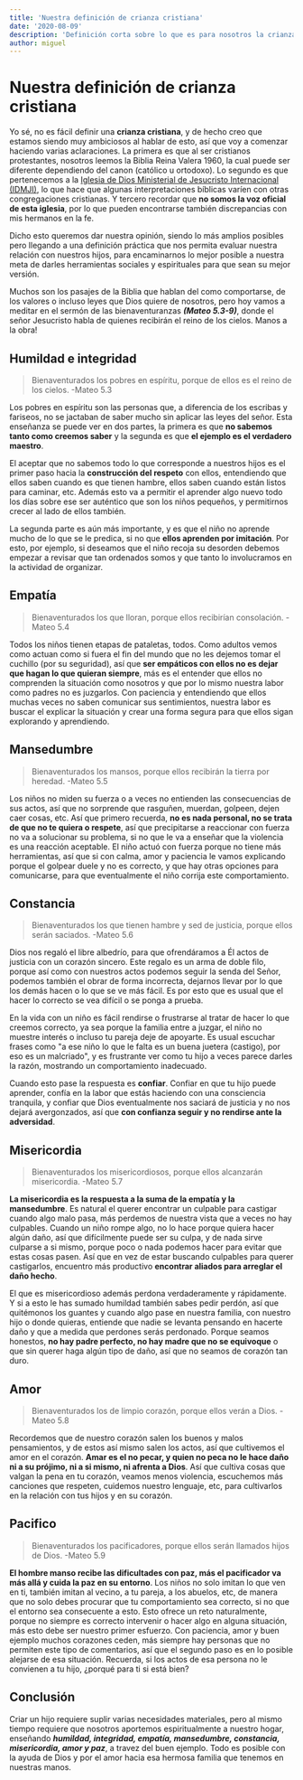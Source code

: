```yaml
---
title: 'Nuestra definición de crianza cristiana'
date: '2020-08-09'
description: 'Definición corta sobre lo que es para nosotros la crianza cristiana, basandonos en el sermon de las bienaventuranzas'
author: miguel
---
```


# Nuestra definición de crianza cristiana

Yo sé, no es fácil definir una **crianza cristiana**, y de hecho creo que estamos siendo muy ambiciosos al hablar de esto, así que voy a comenzar haciendo varias aclaraciones. La primera es que al ser cristianos protestantes, nosotros leemos la Biblia Reina Valera 1960, la cual puede ser diferente dependiendo del canon (católico u ortodoxo). Lo segundo es que pertenecemos a la [Iglesia de Dios Ministerial de Jesucristo Internacional (IDMJI)](https://idmji.org/), lo que hace que algunas interpretaciones bíblicas varíen con otras congregaciones cristianas. Y tercero recordar que **no somos la voz oficial de esta iglesia**, por lo que pueden encontrarse también discrepancias con mis hermanos en la fe.

Dicho esto queremos dar nuestra opinión, siendo lo más amplios posibles pero llegando a una definición práctica que nos permita evaluar nuestra relación con nuestros hijos, para encaminarnos lo mejor posible a nuestra meta de darles herramientas sociales y espirituales para que sean su mejor versión.

Muchos son los pasajes de la Biblia que hablan del como comportarse, de los valores o incluso leyes que Dios quiere de nosotros, pero hoy vamos a meditar en el sermón de las bienaventuranzas **_(Mateo 5.3-9)_**, donde el señor Jesucristo habla de quienes recibirán el reino de los cielos. Manos a la obra!

## Humildad e integridad

> Bienaventurados los pobres en espíritu, porque de ellos es el reino de los cielos. -Mateo 5.3

Los pobres en espíritu son las personas que, a diferencia de los escribas y fariseos, no se jactaban de saber mucho sin aplicar las leyes del señor. Esta enseñanza se puede ver en dos partes, la primera es que **no sabemos tanto como creemos saber** y la segunda es que **el ejemplo es el verdadero maestro**.

El aceptar que no sabemos todo lo que corresponde a nuestros hijos es el primer paso hacia la **construcción del respeto** con ellos, entendiendo que ellos saben cuando es que tienen hambre, ellos saben cuando están listos para caminar, etc. Además esto va a permitir el aprender algo nuevo todo los días sobre ese ser auténtico que son los niños pequeños, y permitirnos crecer al lado de ellos también.

La segunda parte es aún más importante, y es que el niño no aprende mucho de lo que se le predica, si no que **ellos aprenden por imitación**. Por esto, por ejemplo, si deseamos que el niño recoja su desorden debemos empezar a revisar que tan ordenados somos y que tanto lo involucramos en la actividad de organizar.

## Empatía

> Bienaventurados los que lloran, porque ellos recibirían consolación. -Mateo 5.4

Todos los niños tienen etapas de pataletas, todos. Como adultos vemos como actuan como si fuera el fin del mundo que no les dejemos tomar el cuchillo (por su seguridad), así que **ser empáticos con ellos no es dejar que hagan lo que quieran siempre**, más es el entender que ellos no comprenden la situación como nosotros y que por lo mismo nuestra labor como padres no es juzgarlos. Con paciencia y entendiendo que ellos muchas veces no saben comunicar sus sentimientos, nuestra labor es buscar el explicar la situación y crear una forma segura para que ellos sigan explorando y aprendiendo.

## Mansedumbre

> Bienaventurados los mansos, porque ellos recibirán la tierra por heredad. -Mateo 5.5

Los niños no miden su fuerza o a veces no entienden las consecuencias de sus actos, así que no sorprende que rasguñen, muerdan, golpeen, dejen caer cosas, etc. Así que primero recuerda, **no es nada personal, no se trata de que no te quiera o respete**, así que precipitarse a reaccionar con fuerza no va a solucionar su problema, si no que le va a enseñar que la violencia es una reacción aceptable. El niño actuó con fuerza porque no tiene más herramientas, así que si con calma, amor y paciencia le vamos explicando porque el golpear duele y no es correcto, y que hay otras opciones para comunicarse, para que eventualmente el niño corrija este comportamiento.

## Constancia

> Bienaventurados los que tienen hambre y sed de justicia, porque ellos serán saciados. -Mateo 5.6

Dios nos regaló el libre albedrío, para que ofrendáramos a Él actos de justicia con un corazón sincero. Este regalo es un arma de doble filo, porque así como con nuestros actos podemos seguir la senda del Señor, podemos también el obrar de forma incorrecta, dejarnos llevar por lo que los demás hacen o lo que se ve más fácil. Es por esto que es usual que el hacer lo correcto se vea difícil o se ponga a prueba.

En la vida con un niño es fácil rendirse o frustrarse al tratar de hacer lo que creemos correcto, ya sea porque la familia entre a juzgar, el niño no muestre interés o incluso tu pareja deje de apoyarte. Es usual escuchar frases como "a ese niño lo que le falta es un buena juetera (castigo), por eso es un malcriado", y es frustrante ver como tu hijo a veces parece darles la razón, mostrando un comportamiento inadecuado.

Cuando esto pase la respuesta es **confiar**. Confiar en que tu hijo puede aprender, confía en la labor que estás haciendo con una consciencia tranquila, y confiar que Dios eventualmente nos saciará de justicia y no nos dejará avergonzados, así que **con confianza seguir y no rendirse ante la adversidad**.

## Misericordia

> Bienaventurados los misericordiosos, porque ellos alcanzarán misericordia. -Mateo 5.7

**La misericordia es la respuesta a la suma de la empatía y la mansedumbre**. Es natural el querer encontrar un culpable para castigar cuando algo malo pasa, más perdemos de nuestra vista que a veces no hay culpables. Cuando un niño rompe algo, no lo hace porque quiera hacer algún daño, así que difícilmente puede ser su culpa, y de nada sirve culparse a si mismo, porque poco o nada podemos hacer para evitar que estas cosas pasen. Así que en vez de estar buscando culpables para querer castigarlos, encuentro más productivo **encontrar aliados para arreglar el daño hecho**.

El que es misericordioso además perdona verdaderamente y rápidamente. Y si a esto le has sumado humildad también sabes pedir perdón, así que quitémonos los guantes y cuando algo pase en nuestra familia, con nuestro hijo o donde quieras, entiende que nadie se levanta pensando en hacerte daño y que a medida que perdones serás perdonado. Porque seamos honestos, **no hay padre perfecto, no hay madre que no se equivoque** o que sin querer haga algún tipo de daño, así que no seamos de corazón tan duro.

## Amor

> Bienaventurados los de limpio corazón, porque ellos verán a Dios. -Mateo 5.8

Recordemos que de nuestro corazón salen los buenos y malos pensamientos, y de estos así mismo salen los actos, así que cultivemos el amor en el corazón. **Amar es el no pecar, y quien no peca no le hace daño ni a su prójimo, ni a si mismo, ni afrenta a Dios**. Así que cultiva cosas que valgan la pena en tu corazón, veamos menos violencia, escuchemos más canciones que respeten, cuidemos nuestro lenguaje, etc, para cultivarlos en la relación con tus hijos y en su corazón.

## Pacifico

> Bienaventurados los pacificadores, porque ellos serán llamados hijos de Dios. -Mateo 5.9

**El hombre manso recibe las dificultades con paz, más el pacificador va más allá y cuida la paz en su entorno**. Los niños no solo imitan lo que ven en ti, también imitan al vecino, a tu pareja, a los abuelos, etc, de manera que no solo debes procurar que tu comportamiento sea correcto, si no que el entorno sea consecuente a esto. Esto ofrece un reto naturalmente, porque no siempre es correcto intervenir o hacer algo en alguna situación, más esto debe ser nuestro primer esfuerzo. Con paciencia, amor y buen ejemplo muchos corazones ceden, más siempre hay personas que no permiten este tipo de comentarios, así que el segundo paso es en lo posible alejarse de esa situación. Recuerda, si los actos de esa persona no le convienen a tu hijo, ¿porqué para ti si está bien?

## Conclusión

Criar un hijo requiere suplir varias necesidades materiales, pero al mismo tiempo requiere que nosotros aportemos espiritualmente a nuestro hogar, enseñando **_humildad, integridad, empatía, mansedumbre, constancia, misericordia, amor y paz_**, a travez del buen ejemplo. Todo es posible con la ayuda de Dios y por el amor hacia esa hermosa familia que tenemos en nuestras manos.
